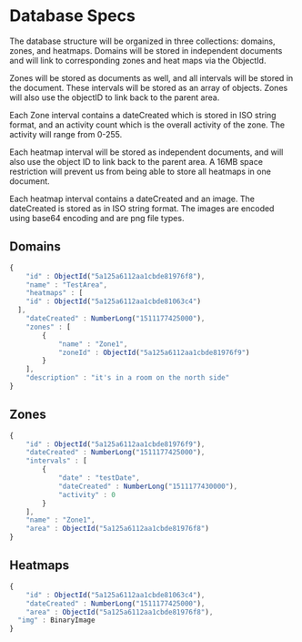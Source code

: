 # Database Specs

The database structure will be organized in three collections: domains, zones, and heatmaps. Domains will be stored in independent documents and will link to corresponding zones and heat maps via the ObjectId.

Zones will be stored as documents as well, and all intervals will be stored in the document. These intervals will be stored as an array of objects. Zones will also use the objectID to link back to the parent area.

Each Zone interval contains a dateCreated which is stored in ISO string format, and an activity count which is the overall activity of the zone. The activity will range from 0-255.

Each heatmap interval will be stored as independent documents, and will also use the object ID to link back to the parent area. A 16MB space restriction will prevent us from being able to store all heatmaps in one document.

Each heatmap interval contains a dateCreated and an image. The dateCreated is stored as in ISO string format. The images are encoded using base64 encoding and are png file types.

## Domains

```javascript
{
	"id" : ObjectId("5a125a6112aa1cbde81976f8"),
	"name" : "TestArea",
	"heatmaps" : [
    "id" : ObjectId("5a125a6112aa1cbde81063c4")
  ],
	"dateCreated" : NumberLong("1511177425000"),
	"zones" : [
		{
			"name" : "Zone1",
			"zoneId" : ObjectId("5a125a6112aa1cbde81976f9")
		}
	],
	"description" : "it's in a room on the north side"
}
```

## Zones

```javascript
{
	"id" : ObjectId("5a125a6112aa1cbde81976f9"),
	"dateCreated" : NumberLong("1511177425000"),
	"intervals" : [
		{
			"date" : "testDate",
			"dateCreated" : NumberLong("1511177430000"),
			"activity" : 0
		}
	],
	"name" : "Zone1",
	"area" : ObjectId("5a125a6112aa1cbde81976f8")
}
```

## Heatmaps

```javascript
{
	"id" : ObjectId("5a125a6112aa1cbde81063c4"),
	"dateCreated" : NumberLong("1511177425000"),
	"area" : ObjectId("5a125a6112aa1cbde81976f8"),
  "img" : BinaryImage
}
```
